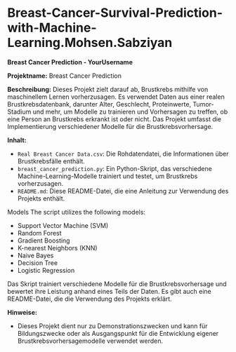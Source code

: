 # Breast-Cancer-Survival-Prediction-with-Machine-Learning.Mohsen.Sabziyan
**Breast Cancer Prediction - YourUsername**

**Projektname:** Breast Cancer Prediction

**Beschreibung:** Dieses Projekt zielt darauf ab, Brustkrebs mithilfe von maschinellem Lernen vorherzusagen. Es verwendet Daten aus einer realen Brustkrebsdatenbank, darunter Alter, Geschlecht, Proteinwerte, Tumor-Stadium und mehr, um Modelle zu trainieren und Vorhersagen zu treffen, ob eine Person an Brustkrebs erkrankt ist oder nicht. Das Projekt umfasst die Implementierung verschiedener Modelle für die Brustkrebsvorhersage.

**Inhalt:**
- `Real Breast Cancer Data.csv`: Die Rohdatendatei, die Informationen über Brustkrebsfälle enthält.
- `breast_cancer_prediction.py`: Ein Python-Skript, das verschiedene Machine-Learning-Modelle trainiert und testet, um Brustkrebs vorherzusagen.
- `README.md`: Diese README-Datei, die eine Anleitung zur Verwendung des Projekts enthält.

Models
The script utilizes the following models:

- Support Vector Machine (SVM)
- Random Forest
- Gradient Boosting
- K-nearest Neighbors (KNN)
- Naive Bayes
- Decision Tree
- Logistic Regression

Das Skript trainiert verschiedene Modelle für die Brustkrebsvorhersage und bewertet ihre Leistung anhand eines Teils der Daten. Es gibt auch eine README-Datei, die die Verwendung des Projekts erklärt.

**Hinweise:**
- Dieses Projekt dient nur zu Demonstrationszwecken und kann für Bildungszwecke oder als Ausgangspunkt für die Entwicklung eigener Brustkrebsvorhersagemodelle verwendet werden.
